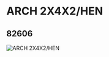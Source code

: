 # ARCH 2X4X2/HEN
## 82606
![ARCH 2X4X2/HEN](https://lc-www-live-s.legocdn.com/media/bricks/5/2/4107837.jpg)